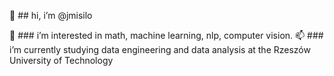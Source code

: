 👋 ## hi, i’m @jmisilo

👀 ### i’m interested in math, machine learning, nlp, computer vision.
📫 ### i’m currently studying data engineering and data analysis at the Rzeszów University of Technology

